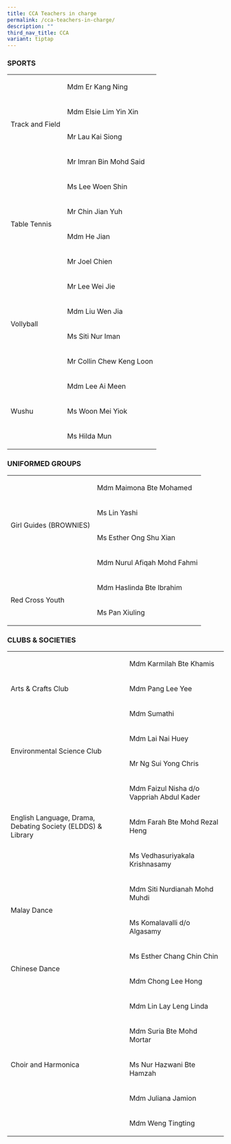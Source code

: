 ```yaml
---
title: CCA Teachers in charge
permalink: /cca-teachers-in-charge/
description: ""
third_nav_title: CCA
variant: tiptap
---
```

<h3>SPORTS</h3>
<table style="minWidth: 50px">
<colgroup>
<col>
<col>
</colgroup>
<tbody>
<tr>
<td rowspan="4" colspan="1">
<p>Track and Field</p>
</td>
<td rowspan="1" colspan="1">
<p>Mdm Er Kang Ning&nbsp;</p>
</td>
</tr>
<tr>
<td rowspan="1" colspan="1">
<p>Mdm Elsie Lim Yin Xin</p>
</td>
</tr>
<tr>
<td rowspan="1" colspan="1">
<p>Mr Lau Kai Siong</p>
</td>
</tr>
<tr>
<td rowspan="1" colspan="1">
<p>Mr Imran Bin Mohd Said</p>
</td>
</tr>
<tr>
<td rowspan="4" colspan="1">
<p>Table Tennis</p>
</td>
<td rowspan="1" colspan="1">
<p>Ms Lee Woen Shin</p>
</td>
</tr>
<tr>
<td rowspan="1" colspan="1">
<p>Mr Chin Jian Yuh</p>
</td>
</tr>
<tr>
<td rowspan="1" colspan="1">
<p>Mdm He Jian</p>
</td>
</tr>
<tr>
<td rowspan="1" colspan="1">
<p>Mr Joel Chien</p>
</td>
</tr>
<tr>
<td rowspan="4" colspan="1">
<p>Vollyball</p>
</td>
<td rowspan="1" colspan="1">
<p>Mr Lee Wei Jie</p>
</td>
</tr>
<tr>
<td rowspan="1" colspan="1">
<p>Mdm Liu Wen Jia</p>
</td>
</tr>
<tr>
<td rowspan="1" colspan="1">
<p>Ms Siti Nur Iman</p>
</td>
</tr>
<tr>
<td rowspan="1" colspan="1">
<p>Mr Collin Chew Keng Loon</p>
</td>
</tr>
<tr>
<td rowspan="3" colspan="1">
<p>Wushu</p>
</td>
<td rowspan="1" colspan="1">
<p>Mdm Lee Ai Meen</p>
</td>
</tr>
<tr>
<td rowspan="1" colspan="1">
<p>Ms Woon Mei Yiok</p>
</td>
</tr>
<tr>
<td rowspan="1" colspan="1">
<p>Ms Hilda Mun&nbsp;</p>
</td>
</tr>
</tbody>
</table>
<h3>UNIFORMED GROUPS</h3>
<table style="minWidth: 50px">
<colgroup>
<col>
<col>
</colgroup>
<tbody>
<tr>
<td rowspan="4" colspan="1">
<p>Girl Guides (BROWNIES)</p>
</td>
<td rowspan="1" colspan="1">
<p>Mdm Maimona Bte Mohamed</p>
</td>
</tr>
<tr>
<td rowspan="1" colspan="1">
<p>Ms Lin&nbsp;Yashi</p>
</td>
</tr>
<tr>
<td rowspan="1" colspan="1">
<p>Ms Esther Ong Shu Xian</p>
</td>
</tr>
<tr>
<td rowspan="1" colspan="1">
<p>Mdm Nurul Afiqah Mohd Fahmi</p>
</td>
</tr>
<tr>
<td rowspan="2" colspan="1">
<p>Red Cross Youth</p>
</td>
<td rowspan="1" colspan="1">
<p>Mdm Haslinda Bte Ibrahim</p>
</td>
</tr>
<tr>
<td rowspan="1" colspan="1">
<p>Ms Pan Xiuling</p>
</td>
</tr>
</tbody>
</table>
<p></p>
<h3>CLUBS &amp; SOCIETIES</h3>
<table style="minWidth: 50px">
<colgroup>
<col>
<col>
</colgroup>
<tbody>
<tr>
<td rowspan="3" colspan="1">
<p>Arts &amp; Crafts Club</p>
</td>
<td rowspan="1" colspan="1">
<p>Mdm Karmilah Bte Khamis</p>
</td>
</tr>
<tr>
<td rowspan="1" colspan="1">
<p>Mdm Pang Lee Yee</p>
</td>
</tr>
<tr>
<td rowspan="1" colspan="1">
<p>Mdm Sumathi</p>
</td>
</tr>
<tr>
<td rowspan="2" colspan="1">
<p>Environmental Science Club</p>
</td>
<td rowspan="1" colspan="1">
<p>Mdm Lai Nai Huey</p>
</td>
</tr>
<tr>
<td rowspan="1" colspan="1">
<p>Mr Ng Sui Yong Chris</p>
</td>
</tr>
<tr>
<td rowspan="3" colspan="1">
<p>English Language, Drama, Debating Society (ELDDS) &amp; Library</p>
</td>
<td rowspan="1" colspan="1">
<p>Mdm Faizul Nisha d/o Vappriah Abdul Kader</p>
</td>
</tr>
<tr>
<td rowspan="1" colspan="1">
<p>Mdm Farah Bte Mohd Rezal Heng</p>
</td>
</tr>
<tr>
<td rowspan="1" colspan="1">
<p>Ms Vedhasuriyakala Krishnasamy</p>
</td>
</tr>
<tr>
<td rowspan="2" colspan="1">
<p>Malay Dance</p>
</td>
<td rowspan="1" colspan="1">
<p>Mdm Siti Nurdianah Mohd Muhdi</p>
</td>
</tr>
<tr>
<td rowspan="1" colspan="1">
<p>Ms Komalavalli d/o Algasamy</p>
</td>
</tr>
<tr>
<td rowspan="2" colspan="1">
<p>Chinese Dance</p>
</td>
<td rowspan="1" colspan="1">
<p>Ms Esther Chang Chin Chin</p>
</td>
</tr>
<tr>
<td rowspan="1" colspan="1">
<p>Mdm Chong Lee Hong</p>
</td>
</tr>
<tr>
<td rowspan="5" colspan="1">
<p>Choir and Harmonica</p>
</td>
<td rowspan="1" colspan="1">
<p>Mdm Lin Lay Leng Linda</p>
</td>
</tr>
<tr>
<td rowspan="1" colspan="1">
<p>Mdm Suria Bte Mohd Mortar</p>
</td>
</tr>
<tr>
<td rowspan="1" colspan="1">
<p>Ms Nur Hazwani Bte Hamzah</p>
</td>
</tr>
<tr>
<td rowspan="1" colspan="1">
<p>Mdm Juliana Jamion</p>
</td>
</tr>
<tr>
<td rowspan="1" colspan="1">
<p>Mdm Weng Tingting</p>
</td>
</tr>
</tbody>
</table>
<p></p>